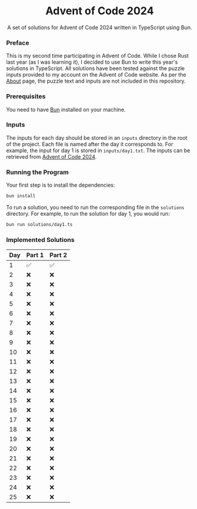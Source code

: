 <div align="center">
  <h1>Advent of Code 2024</h1>
  <p>A set of solutions for Advent of Code 2024 written in TypeScript using Bun.</p>
</div>

### Preface

This is my second time participating in Advent of Code. While I chose Rust last year (as I was learning it), I decided to use Bun to write this year's solutions in TypeScript. All solutions have been tested against the puzzle inputs provided to my account on the Advent of Code website. As per the [About](https://adventofcode.com/2024/about) page, the puzzle text and inputs are not included in this repository.

### Prerequisites

You need to have [Bun](https://bun.sh) installed on your machine.

### Inputs

The inputs for each day should be stored in an `inputs` directory in the root of the project. Each file is named after the day it corresponds to. For example, the input for day 1 is stored in `inputs/day1.txt`. The inputs can be retrieved from [Advent of Code 2024](https://adventofcode.com/2024).

### Running the Program

Your first step is to install the dependencies:

```bash
bun install
```

To run a solution, you need to run the corresponding file in the `solutions` directory. For example, to run the solution for day 1, you would run:

```bash
bun run solutions/day1.ts
```

### Implemented Solutions

| Day | Part 1 | Part 2 |
| --- | ------ | ------ |
| 1   | ✅     | ✅     |
| 2   | ❌     | ❌     |
| 3   | ❌     | ❌     |
| 4   | ❌     | ❌     |
| 5   | ❌     | ❌     |
| 6   | ❌     | ❌     |
| 7   | ❌     | ❌     |
| 8   | ❌     | ❌     |
| 9   | ❌     | ❌     |
| 10  | ❌     | ❌     |
| 11  | ❌     | ❌     |
| 12  | ❌     | ❌     |
| 13  | ❌     | ❌     |
| 14  | ❌     | ❌     |
| 15  | ❌     | ❌     |
| 16  | ❌     | ❌     |
| 17  | ❌     | ❌     |
| 18  | ❌     | ❌     |
| 19  | ❌     | ❌     |
| 20  | ❌     | ❌     |
| 21  | ❌     | ❌     |
| 22  | ❌     | ❌     |
| 23  | ❌     | ❌     |
| 24  | ❌     | ❌     |
| 25  | ❌     | ❌     |
